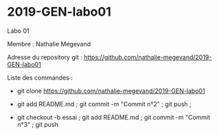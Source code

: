 # 2019-GEN-labo01
Labo 01 


Membre : Nathalie Mégevand

Adresse du repository git : https://github.com/nathalie-megevand/2019-GEN-labo01

Liste des commandes :

- git clone https://github.com/nathalie-megevand/2019-GEN-labo01

- git add README.md ; git commit -m "Commit n°2" ; git push ;

- git checkout -b essai ; git add README.md ; git commit -m "Commit n°3" ; git push 